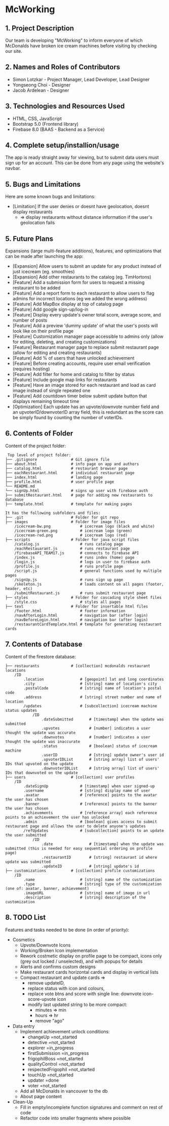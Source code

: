 # McWorking

## 1. Project Description
Our team is developing "McWorking" to inform everyone of which McDonalds have broken ice cream machines before visiting by checking our site.

## 2. Names and Roles of Contributors 
* Simon Lotzkar - Project Manager, Lead Developer, Lead Designer
* Yongseong Choi - Designer
* Jacob Ardelean - Designer
	
## 3. Technologies and Resources Used
* HTML, CSS, JavaScript
* Bootstrap 5.0 (Frontend library)
* Firebase 8.0 (BAAS - Backend as a Service)

## 4. Complete setup/installion/usage
The app is ready straight away for viewing, but to submit data users must sign up for an account. This can be done from any page using the website's navbar.

## 5. Bugs and Limitations
Here are some known bugs and limitations:
* [Limitation] If the user denies or doesnt have geolocation, doesnt display restaurants
    * => display restaurants without distance information if the user's geolocation fails
    
## 5. Future Plans
Expansions (large multi-feature additions), features, and optimizations that can be made after launching the app:
* [Expansion] Allow users to submit an update for any product instead of just icecream (eg. smoothies)
* [Expansion] Add other restaurants to the catalog (eg. TimHortons)
* [Feature] Add a submission form for users to request a missing restaurant to be added
* [Feature] Add a report form to each restaurant to allow users to flag admins for incorrect locations (eg we added the wrong address)
* [Feature] Add MapBox display at top of catalog page
* [Feature] Add google sign-up/log-in
* [Feature] Display every update's owner total score, average score, and number of posts
* [Feature] Add a preview 'dummy update' of what the user's posts will look like on their profile page
* [Feature] Customization manager page accessible to admins only (allow for editing, deleting, and creating customizations)
* [Feature] Restaurant manager page to replace submit restaurant page (allow for editing and creating restaurants)
* [Feature] Add % of users that have unlocked achievement
* [Feature] Before creating accounts, require user email verification (requires hosting)
* [Feature] Add filter for home and catalog to filter by status
* [Feature] Include google map links for restaurants
* [Feature] Have an image stored for each restaurant and load as card image instead of single repeated one
* [Feature] Add countdown timer below submit update button that displays remaining timeout time
* [Optimization] Each update has an upvote/downvote number field and an upvoterID/downvoterID array field, this is redundant as the score can be simply found by counting the number of voterIDs.
	
## 6. Contents of Folder
Content of the project folder:

```
 Top level of project folder: 
├── .gitignore               # Git ignore file
├── about.html               # info page on app and authors
├── catalog.html             # restaurant browser page
├── eachRestaurant.html      # individual restaurant page
├── index.html               # landing page
├── profile.html             # user profile page
└── README.md
└── signUp.html              # signs up user with firebase auth
├── submitRestaurant.html    # page for adding new restaurants to database
├── template.html            # template for making pages

It has the following subfolders and files:
├── .git                     # Folder for git repo
├── images                   # Folder for image files
    /icecream-bw.png             # icecream logo (black and white)
    /icecream-green.png          # icecream logo (green)
    /icecream-red.png            # icecream logo (red)
├── scripts                  # Folder for java script files
    /catalog.js                  # runs catalog page
    /eachRestauarant.js          # runs restaurant page
    /firebaseAPI_TEAM17.js       # connects to firebase API
    /index.js                    # runs index (home) page
    /login.js                    # logs in user to firebase auth
    /profile.js                  # runs profile page
    /script.js                   # general functions used by multiple pages
    /signUp.js                   # runs sign up page
    /skeleton.js                 # loads content on all pages (footer, header, etc)
    /submitRestaurant.js         # runs submit restaurant page
├── styles                   # Folder for cascading style sheet files
    /style.css                   # styles all pages
├── text                     # Folder for insertable html files
    /footer.html                 # footer information
    /navAfterLogin.html          # navigation bar (after login)
    /navBeforeLogin.html         # navigation bar (after login)
    /restaurantCardTemplate.html # template for generating restaurant cards
```

## 7. Contents of Database
Content of the firestore database:

```
├── restaurants              # [collection] mcdonalds restaurant locations
    /ID                          
        .location                # [geopoint] lat and long coordinates
        .city                    # [string] name of location's city
        .postalCode              # [string] name of location's postal code
        .address                 # [string] street number and name of location
        /updates                 # [subcollection] icecream machine status updates
            /ID
                .dateSubmitted       # [timestamp] when the update was submitted
                .upvotes             # [number] indicates a user thought the update was accurate
                .downvotes           # [number] indicates a user thought the update was inaccurate
                .status              # [boolean] status of icecream machine
                .userID              # [string] update owner's user id
                .upvoterIDList       # [string array] list of users' IDs that upvoted on the update
                .downvoterIDList     # [string array] list of users' IDs that downvoted on the update
├── users                    # [collection] user profiles
    /ID
        .dateSignUp              # [timestamp] when user signed-up
        .username                # [string] display name of user
        .avatar                  # [reference] points to the avatar the user has chosen
        .banner                  # [reference] points to the banner the user has chosen
        .achievements            # [reference array] each reference points to an achievement the user has unlocked
        .admin                   # [boolean] gives access to submit restaurant page and allows the user to delete anyone's updates
        /refUpdates              # [subcollection] points to an update the user submitted
            /ID
                .date                # [timestamp] when the update was submitted (this is needed for easy sequential ordering on profile page)
                .restaurantID        # [string] restaurant id where update was submitted
                .updateID            # [string] update's id
├── customizations           # [collection] profile customizations
    /ID
        .name                    # [string] name of the customization
        .type                    # [string] type of the customization (one of: avatar, banner, achievement)
        .imageURL                # [string] name of image in url
        .description             # [string] description of the customization
```

## 8. TODO List
Features and tasks needed to be done (in order of priority):
* Cosmetics
    * Upvote/Downvote Icons
    * Working/Broken Icon implementation
    * Rework costmetic display on profile page to be compact, icons only (grey out locked / unselected), and with popups for details
    * Alerts and confirms custom designs
    * Make restaurant cards horizontal cards and display in vertical lists
	* Compact restaurant and update cards => 
        * remove updateID, 
        * replace status with icon and colours, 
        * replace vote btns and score with single line: downvote icon-score-upvote icon
        * modify last updated string to be more compact:
            * minutes => min
            * hours => hr
            * remove "ago"
* Data entry
    * Implement achievement unlock conditions:
        * changeUp              =not_started
        * detective             =not_started
        * explorer              =in_progress
        * firstSubmission       =in_progress
        * frigophilBoss         =not_started
        * qualityControl        =not_started
        * respectedFrigophil    =not_started
        * touchUp               =not_started
        * updater               =done
        * voter                 =not_started
    * Add all McDonalds in vancouver to the db
    * About page content
* Clean-Up
    * Fill in empty/incomplete function signatures and comment on rest of code
    * Refactor code into smaller fragments where possible